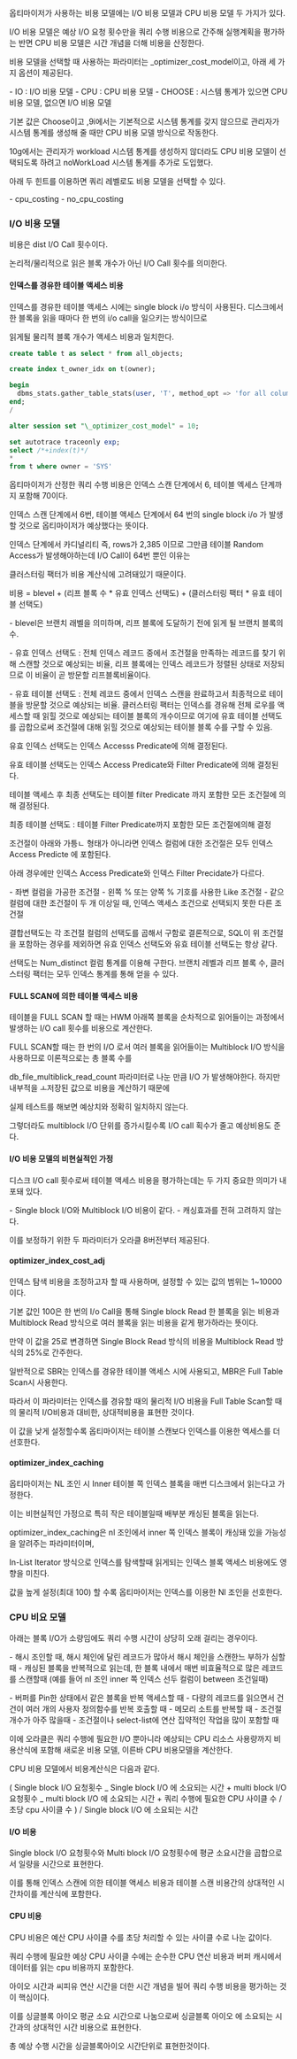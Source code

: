 옵티마이저가 사용하는 비용 모델에는 I/O 비용 모델과 CPU 비용 모델 두 가지가 있다.

I/O 비용 모델은 예상 I/O 요청 횟수만을 쿼리 수행 비용으로 간주해 실행계획을 평가하는 반면 CPU 비용 모델은 시간 개념을 더해 비용을 산정한다.

비용 모델을 선택할 때 사용하는 파라미터는 \_optimizer_cost_model이고, 아래 세 가지 옵션이 제공된다.

\- IO : I/O 비용 모델
\- CPU : CPU 비용 모델
\- CHOOSE : 시스템 통계가 있으면 CPU 비용 모델, 없으면 I/O 비용 모델

기본 값은 Choose이고 ,9i에서는 기본적으로 시스템 통계를 갖지 않으므로 관리자가 시스템 통계를 생성해 줄 때만 CPU 비용 모델 방식으로 작동한다.

10g에서는 관리자가 workload 시스템 통계를 생성하지 않더라도 CPU 비용 모델이 선택되도록 하려고 noWorkLoad 시스템 통계를 추가로 도입했다.

아래 두 힌트를 이용하면 쿼리 레벨로도 비용 모델을 선택할 수 있다.

\- cpu_costing
\- no_cpu_costing

### I/O 비용 모델

비용은 dist I/O Call 횟수이다.

논리적/물리적으로 읽은 블록 개수가 아닌 I/O Call 횟수를 의미한다.

#### 인덱스를 경유한 테이블 액세스 비용

인덱스를 경유한 테이블 액세스 시에는 single block i/o 방식이 사용된다. 디스크에서 한 블록을 읽을 때마다 한 번의 i/o call을 일으키는 방식이므로

읽게될 물리적 블록 개수가 액세스 비용과 일치한다.

```sql
create table t as select * from all_objects;

create index t_owner_idx on t(owner);

begin
  dbms_stats.gather_table_stats(user, 'T', method_opt => 'for all columns size 1');
end;
/

alter session set "\_optimizer_cost_model" = 10;

set autotrace traceonly exp;
select /*+index(t)*/
*
from t where owner = 'SYS'

```

옵티마이저가 산정한 쿼리 수행 비용은 인덱스 스캔 단계에서 6, 테이블 엑세스 단계까지 포함해 70이다.

인덱스 스캔 단계에서 6번, 테이블 액세스 단계에서 64 번의 single block i/o 가 발생할 것으로 옵티마이저가 예상했다는 뜻이다.

인덱스 단계에서 카디널리티 즉, rows가 2,385 이므로 그만큼 테이블 Random Access가 발생해야하는데 I/O Call이 64번 뿐인 이유는

클러스터링 팩터가 비용 계산식에 고려돼있기 때문이다.

비용 = blevel +
(리프 블록 수 \* 유효 인덱스 선택도) +
(클러스터링 팩터 \* 유효 테이블 선택도)

\- blevel은 브랜치 래벨을 의미하며, 리프 블록에 도달하기 전에 읽게 될 브랜치 블록의 수.

\- 유효 인덱스 선택도 : 전체 인덱스 레코드 중에서 조건절을 만족하는 레코드를 찾기 위해 스캔할 것으로 예상되는 비율,
리프 블록에는 인덱스 레코드가 정렬된 상태로 저장되므로 이 비율이 곧 방문할 리프블록비율이다.

\- 유효 테이블 선택도 : 전체 레코드 중에서 인덱스 스캔을 완료하고서 최종적으로 테이블을 방문할 것으로 예상되는 비율.
클러스터링 팩터는 인덱스를 경유해 전체 로우를 액세스할 때 읽힐 것으로 예상되는 테이블 블록의 개수이므로 여기에 유효 테이블 선택도를 곱합으로써
조건절에 대해 읽힐 것으로 예상되는 테이블 블록 수를 구할 수 있음.

유효 인덱스 선택도는 인덱스 Accesss Predicate에 의해 결정된다.

유효 테이블 선택도는 인덱스 Access Predicate와 Filter Predicate에 의해 결정된다.

테이블 액세스 후 최종 선택도는 테이블 filter Predicate 까지 포함한 모든 조건절에 의해 결정된다.

최종 테이블 선택도 : 테이블 Filter Predicate까지 포함한 모든 조건절에의해 결정

조건절이 아래와 가틍ㄴ 형태가 아니라면 인덱스 컬럼에 대한 조건절은 모두 인덱스 Access Predicte 에 포함된다.

아래 경우에만 인덱스 Access Predicate와 인덱스 Filter Precidate가 다르다.

\- 좌변 컬럼을 가공한 조건절
\- 왼쪽 % 또는 양쪽 % 기호를 사용한 Like 조건절
\- 같으 컬럼에 대한 조건절이 두 개 이상일 때, 인덱스 액세스 조건으로 선택되지 못한 다른 조건절

결합선택도는 각 조건절 컬럼의 선택도를 곱해서 구함로 결론적으로, SQL이 위 조건절을 포함하는 경우를 제외하면 유효 인덱스 선택도와 유효 테이블 선택도는 항상 같다.

선택도는 Num_distinct 컬럼 통계를 이용해 구한다. 브랜치 레벨과 리프 블록 수, 클러스터링 팩터는 모두 인덱스 통계를 통해 얻을 수 있다.

#### FULL SCAN에 의한 테이블 액세스 비용

테이블을 FULL SCAN 할 때는 HWM 아래쪽 블록을 순차적으로 읽어들이는 과정에서 발생하는 I/O call 횟수를 비용으로 계산한다.

FULL SCAN할 때는 한 번의 I/O 로서 여러 블록을 읽어들이는 Multiblock I/O 방식을 사용하므로 이론적으로는 총 블록 수를

db_file_multiblick_read_count 파라미터로 나눈 만큼 I/O 가 발생해야한다. 하지만 내부적을 ㅗ저장된 값으로 비용을 계산하기 때문에

실제 테스트를 해보면 예상치와 정확히 일치하지 않는다.

그렇더라도 multiblock I/O 단위를 증가시킬수록 I/O call 획수가 줄고 예상비용도 준다.

#### I/O 비용 모델의 비현실적인 가정

디스크 I/O call 횟수로써 테이블 액세스 비용을 평가하는데는 두 가지 중요한 의미가 내포돼 있다.

\- Single block I/O와 Multiblock I/O 비용이 같다.
\- 캐싱효과를 전혀 고려하지 않는다.

이를 보정하기 위한 두 파라미터가 오라클 8버전부터 제공된다.

#### optimizer_index_cost_adj

인덱스 탐색 비용을 조정하고자 할 때 사용하며, 설정할 수 있는 값의 범위는 1~10000 이다.

기본 값인 100은 한 번의 I/o Call을 통해 Single block Read 한 블록을 읽는 비용과 Multiblock Read 방식으로 여러 블록을 읽는 비용을 같게 평가하라는 뜻이다.

만약 이 값을 25로 변경하면 Single Block Read 방식의 비용을 Multiblock Read 방식의 25%로 간주한다.

일반적으로 SBR는 인덱스를 경유한 테이블 액세스 시에 사용되고, MBR은 Full Table Scan시 사용한다.

따라서 이 파라미터는 인덱스를 경유할 때의 물리적 I/O 비용을 Full Table Scan할 때의 물리적 I/O비용과 대비한, 상대적비용을 표현한 것이다.

이 값을 낮게 설정할수록 옵티마이저는 테이블 스캔보다 인덱스를 이용한 엑세스를 더 선호한다.

#### optimizer_index_caching

옵티마이저는 NL 조인 시 Inner 테이블 쪽 인덱스 블록을 매번 디스크에서 읽는다고 가정한다.

이는 비현실적인 가정으로 특히 작은 테이블일때 배부분 캐싱된 블록을 읽는다.

optimizer_index_caching은 nl 조인에서 inner 쪽 인덱스 블록이 캐싱돼 있을 가능성을 알려주는 파라미터이며,

In-List Iterator 방식으로 인덱스를 탐색할때 읽게되는 인덱스 블록 액세스 비용에도 영향을 미친다.

값을 높게 설정(최대 100) 할 수록 옵티마이저는 인덱스를 이용한 Nl 조인을 선호한다.

### CPU 비요 모델

아래는 블록 I/O가 소량임에도 쿼리 수행 시간이 상당히 오래 걸리는 경우이다.

\- 해시 조인할 때, 해시 체인에 달린 레코드가 많아서 해시 체인을 스캔한느 부하가 심할때
\- 캐싱된 블록을 반복적으로 읽는데, 한 블록 내에서 매번 비효율적으로 많은 레코드를 스캔할때
(예를 들어 nl 조인 inner 쪽 인덱스 선두 컬럼이 between 조건일때)

\- 버퍼를 Pin한 상태에서 같은 블록을 반복 액세스할 때
\- 다량의 레코드를 읽으면서 건건이 여러 개의 사용자 정의함수를 반복 호출할 때
\- 메모리 소트를 반복할 때
\- 조건절 개수가 아주 많을때
\- 조건절이나 select-list에 연산 집약적인 작업을 많이 포함할 때

이에 오라클은 쿼리 수행에 필요한 I/O 뿐아니라 예상되는 CPU 리소스 사용량까지 비용산식에 포함해 새로운 비용 모델, 이른바 CPU 비용모델을 계산한다.

CPU 비용 모델에서 비용계산식은 다음과 같다.

(
Single block I/O 요청횟수 _ Single block I/O 에 소요되는 시간 +
multi block I/O 요청횟수 _ multi block I/O 에 소요되는 시간 +
쿼리 수행에 필요한 CPU 사이클 수 / 초당 cpu 사이클 수
) / Single block I/O 에 소요되는 시간

#### I/O 비용

Single block I/O 요청횟수와 Multi block I/O 요청횟수에 평균 소요시간을 곱합으로서 일량을 시간으로 표현한다.

이를 통해 인덱스 스캔에 의한 테이블 액세스 비용과 테이블 스캔 비용간의 상대적인 시간차이를 계산식에 포함한다.

#### CPU 비용

CPU 비용은 예산 CPU 사이클 수를 초당 처리할 수 있는 사이클 수로 나눈 값이다.

쿼리 수행에 필요한 예상 CPU 사이클 수에는 순수한 CPU 연산 비용과 버퍼 캐시에서 데이터를 읽는 cpu 비용까지 포함한다.

아이오 시간과 씨피유 연산 시간을 더한 시간 개념을 빌어 쿼리 수행 비용을 평가하는 것이 핵심이다.

이를 싱글블록 아이오 평균 소요 시간으로 나눔으로써 싱글블록 아이오 에 소요되는 시간과의 상대적인 시간 비용으로 표현한다.

총 예상 수행 시간을 싱글블록아이오 시간단위로 표현한것이다.
